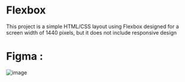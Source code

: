 # Flexbox



This project is a simple HTML/CSS layout using Flexbox designed for a screen width of 1440 pixels, but it does not include responsive design


# Figma : 

![image](https://user-images.githubusercontent.com/91826108/231812313-144c1b9f-32b9-46b5-bcd6-44bbcb007688.png)
